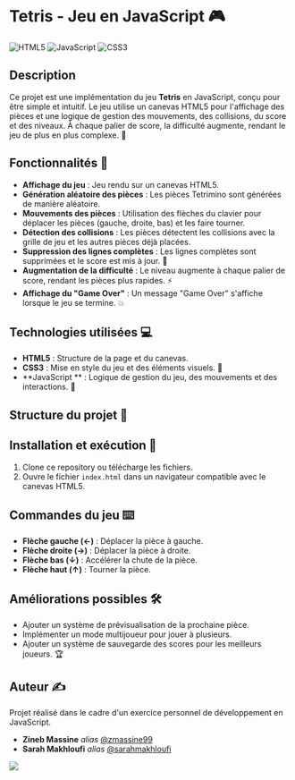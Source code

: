 # Tetris - Jeu en JavaScript 🎮
![HTML5](https://img.shields.io/badge/html5-%23E34F26.svg?logo=html5&logoColor=white) ![JavaScript](https://img.shields.io/badge/javascript-%23323330.svg?logo=javascript&logoColor=%23F7DF1E) ![CSS3](https://img.shields.io/badge/css3-%231572B6.svg?logo=css3&logoColor=white)

## Description

Ce projet est une implémentation du jeu **Tetris** en JavaScript, conçu pour être simple et intuitif. Le jeu utilise un canevas HTML5 pour l'affichage des pièces et une logique de gestion des mouvements, des collisions, du score et des niveaux. À chaque palier de score, la difficulté augmente, rendant le jeu de plus en plus complexe. 🚀

## Fonctionnalités 🌟

- **Affichage du jeu** : Jeu rendu sur un canevas HTML5.
- **Génération aléatoire des pièces** : Les pièces Tetrimino sont générées de manière aléatoire.
- **Mouvements des pièces** : Utilisation des flèches du clavier pour déplacer les pièces (gauche, droite, bas) et les faire tourner.
- **Détection des collisions** : Les pièces détectent les collisions avec la grille de jeu et les autres pièces déjà placées.
- **Suppression des lignes complètes** : Les lignes complètes sont supprimées et le score est mis à jour. 🧩
- **Augmentation de la difficulté** : Le niveau augmente à chaque palier de score, rendant les pièces plus rapides. ⚡
- **Affichage du "Game Over"** : Un message "Game Over" s'affiche lorsque le jeu se termine. 💥

## Technologies utilisées 💻

- **HTML5** : Structure de la page et du canevas.
- **CSS3** : Mise en style du jeu et des éléments visuels. 🎨
- **JavaScript ** : Logique de gestion du jeu, des mouvements et des interactions. 🔧

## Structure du projet 📂



## Installation et exécution 🚀

1. Clone ce repository ou télécharge les fichiers.
2. Ouvre le fichier `index.html` dans un navigateur compatible avec le canevas HTML5.

## Commandes du jeu ⌨️

- **Flèche gauche (←)** : Déplacer la pièce à gauche.
- **Flèche droite (→)** : Déplacer la pièce à droite.
- **Flèche bas (↓)** : Accélérer la chute de la pièce.
- **Flèche haut (↑)** : Tourner la pièce.

## Améliorations possibles 🛠️

- Ajouter un système de prévisualisation de la prochaine pièce.
- Implémenter un mode multijoueur pour jouer à plusieurs.
- Ajouter un système de sauvegarde des scores pour les meilleurs joueurs. 🏆

## Auteur ✍️

Projet réalisé dans le cadre d'un exercice personnel de développement en JavaScript.
* **Zineb Massine** _alias_ [@zmassine99](https://github.com/zmassine99)
* **Sarah Makhloufi** _alias_ [@sarahmakhloufi](https://github.com/SarahMakhloufi)

[![](https://img.shields.io/badge/back%20to%20top-%E2%86%A9-blue)](#shortcuts)

